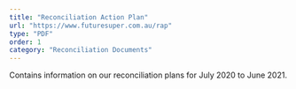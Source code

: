 ```yaml
---
title: "Reconciliation Action Plan"
url: "https://www.futuresuper.com.au/rap"
type: "PDF"
order: 1
category: "Reconciliation Documents"
---
```


Contains information on our reconciliation plans for July 2020 to June 2021.
